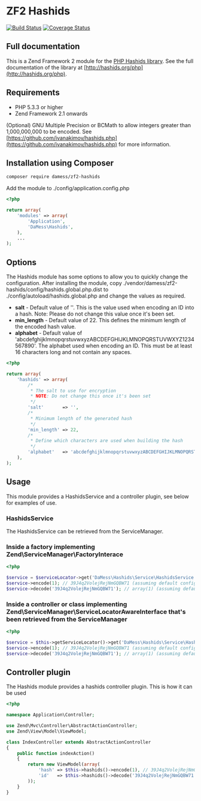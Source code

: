 # ZF2 Hashids

[![Build Status](https://travis-ci.org/dannym87/zf2-hashids.svg?branch=master)](https://travis-ci.org/dannym87/zf2-hashids)
[![Coverage Status](https://coveralls.io/repos/dannym87/zf2-hashids/badge.svg?branch=master&service=github)](https://coveralls.io/github/dannym87/zf2-hashids?branch=master)

## Full documentation

This is a Zend Framework 2 module for the [PHP Hashids library](https://github.com/ivanakimov/hashids.php). See the full documentation of the library at [http://hashids.org/php](http://hashids.org/php).

## Requirements

- PHP 5.3.3 or higher
- Zend Framework 2.1 onwards

(Optional) GNU Multiple Precision or BCMath to allow integers greater than 1,000,000,000 to be encoded. See [https://github.com/ivanakimov/hashids.php](https://github.com/ivanakimov/hashids.php) for more information.

## Installation using Composer

```sh
composer require damess/zf2-hashids
```

Add the module to ./config/application.config.php

```php
<?php

return array(
    'modules' => array(
        'Application',
        'DaMess\Hashids',
    ),
    ...
);
```

## Options

The Hashids module has some options to allow you to quickly change the configuration. After installing the module, copy ./vendor/damess/zf2-hashids/config/hashids.global.php.dist to ./config/autoload/hashids.global.php and change the values as required.

- **salt** - Default value of ''. This is the value used when encoding an ID into a hash. Note: Please do not change this value once it's been set.
- **min_length** - Default value of 22. This defines the minimum length of the encoded hash value.
- **alphabet** - Default value of 'abcdefghijklmnopqrstuvwxyzABCDEFGHIJKLMNOPQRSTUVWXYZ1234567890'. The alphabet used when encoding an ID. This must be at least 16 characters long and not contain any spaces.

```php
<?php

return array(
    'hashids' => array(
        /*
         * The salt to use for encryption
         * NOTE: Do not change this once it's been set
         */
        'salt'       => '',
        /*
         * Minimum length of the generated hash
         */
        'min_length' => 22,
        /*
         * Define which characters are used when building the hash
         */
        'alphabet'   => 'abcdefghijklmnopqrstuvwxyzABCDEFGHIJKLMNOPQRSTUVWXYZ1234567890',
    ),
);
```

## Usage

This module provides a HashidsService and a controller plugin, see below for examples of use.

### HashidsService

The HashidsService can be retrieved from the ServiceManager.

### Inside a factory implementing Zend\ServiceManager\FactoryInterace

```php
<?php

$service = $serviceLocator->get('DaMess\Hashids\Service\HashidsService');
$service->encode(1); // 39J4q2VolejRejNmGQBW71 (assuming default config values)
$service->decode('39J4q2VolejRejNmGQBW71'); // array(1) (assuming default config values)
```

### Inside a controller or class implementing Zend\ServiceManager\ServiceLocatorAwareInterface that's been retrieved from the ServiceManager

```php
<?php

$service = $this->getServiceLocator()->get('DaMess\Hashids\Service\HashidsService');
$service->encode(1); // 39J4q2VolejRejNmGQBW71 (assuming default config values)
$service->decode('39J4q2VolejRejNmGQBW71'); // array(1) (assuming default config values)
```

## Controller plugin

The Hashids module provides a hashids controller plugin. This is how it can be used

```php
<?php

namespace Application\Controller;

use Zend\Mvc\Controller\AbstractActionController;
use Zend\View\Model\ViewModel;

class IndexController extends AbstractActionController
{
    public function indexAction()
    {
        return new ViewModel(array(
            'hash' => $this->hashids()->encode(1), // 39J4q2VolejRejNmGQBW71
            'id'   => $this->hashids()->decode('39J4q2VolejRejNmGQBW71'), // array(1)
        ));
    }
}
```